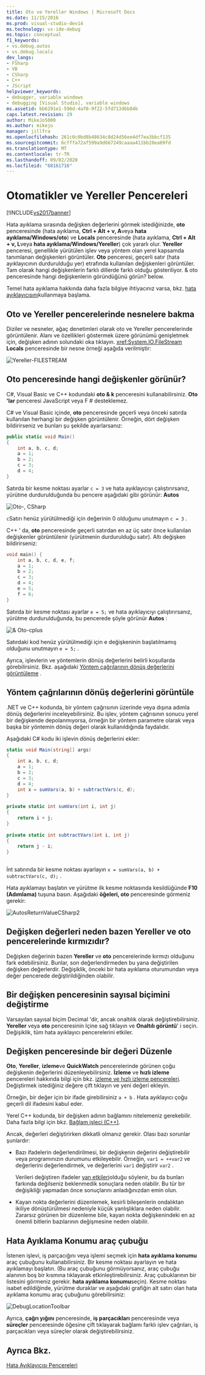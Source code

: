 ```yaml
---
title: Oto ve Yereller Windows | Microsoft Docs
ms.date: 11/15/2016
ms.prod: visual-studio-dev14
ms.technology: vs-ide-debug
ms.topic: conceptual
f1_keywords:
- vs.debug.autos
- vs.debug.locals
dev_langs:
- FSharp
- VB
- CSharp
- C++
- JScript
helpviewer_keywords:
- debugger, variable windows
- debugging [Visual Studio], variable windows
ms.assetid: bb6291e1-596d-4af0-9f22-5fd713d6b84b
caps.latest.revision: 29
author: MikeJo5000
ms.author: mikejo
manager: jillfra
ms.openlocfilehash: 261c0c0bd8b48634c8d24d56ee4df7ea3bbcf135
ms.sourcegitcommit: 6cfffa72af599a9d667249caaaa411bb28ea69fd
ms.translationtype: MT
ms.contentlocale: tr-TR
ms.lasthandoff: 09/02/2020
ms.locfileid: "68161716"
---
```

# <a name="autos-and-locals-windows"></a>Otomatikler ve Yereller Pencereleri
[!INCLUDE[vs2017banner](../includes/vs2017banner.md)]

Hata ayıklama sırasında değişken değerlerini görmek istediğinizde, **oto** penceresinde (hata ayıklama, **Ctrl + Alt + v, A**veya **hata ayıklama/Windows/oto**) ve **Locals** penceresinde (hata ayıklama, **Ctrl + Alt + v, L**veya **hata ayıklama/Windows/Yereller**) çok yararlı olur. **Yereller** penceresi, genellikle yürütülen işlev veya yöntem olan yerel kapsamda tanımlanan değişkenleri görüntüler. **Oto** penceresi, geçerli satır (hata ayıklayıcının durdurulduğu yer) etrafında kullanılan değişkenleri görüntüler. Tam olarak hangi değişkenlerin farklı dillerde farklı olduğu gösteriliyor. & oto penceresinde hangi değişkenlerin göründüğünü görün? below.  
  
 Temel hata ayıklama hakkında daha fazla bilgiye ihtiyacınız varsa, bkz. [hata ayıklayıcısını](../debugger/getting-started-with-the-debugger.md)kullanmaya başlama.  
  
## <a name="looking-at-objects-in-the-autos-and-locals-windows"></a>Oto ve Yereller pencerelerinde nesnelere bakma  
 Diziler ve nesneler, ağaç denetimleri olarak oto ve Yereller pencerelerinde görüntülenir. Alanı ve özellikleri göstermek üzere görünümü genişletmek için, değişken adının solundaki oka tıklayın. <xref:System.IO.FileStream> **Locals** penceresinde bir nesne örneği aşağıda verilmiştir:  
  
 ![Yereller&#45;FILESTREAM](../debugger/media/locals-filestream.png "Yereller-FILESTREAM")  
  
## <a name="what-variables-appear-in-the-autos-window"></a>Oto penceresinde hangi değişkenler görünür?  
 C#, Visual Basic ve C++ kodundaki **oto & k** penceresini kullanabilirsiniz. **Oto 'lar** penceresi JavaScript veya F # desteklemez.  
  
 C# ve Visual Basic içinde, **oto** penceresinde geçerli veya önceki satırda kullanılan herhangi bir değişken görüntülenir. Örneğin, dört değişken bildirirseniz ve bunları şu şekilde ayarlarsanız:  
  
```csharp  
public static void Main()  
{  
    int a, b, c, d;  
    a = 1;  
    b = 2;  
    c = 3;  
    d = 4;  
}  
```  
  
 Satırda bir kesme noktası ayarlar `c = 3` ve hata ayıklayıcıyı çalıştırırsanız, yürütme durdurulduğunda bu pencere aşağıdaki gibi görünür: **Autos**  
  
 ![Oto&#45;, CSharp](../debugger/media/autos-csharp.png "Oto 'lar-CSharp")  
  
 `c`Satırı henüz yürütülmediği için değerinin 0 olduğunu unutmayın `c = 3` .  
  
 C++ ' da, **oto** penceresinde geçerli satırdan en az üç satır önce kullanılan değişkenler görüntülenir (yürütmenin durdurulduğu satır). Altı değişken bildirirseniz:  
  
```cpp  
void main() {  
    int a, b, c, d, e, f;  
    a = 1;  
    b = 2;  
    c = 3;  
    d = 4;  
    e = 5;  
    f = 6;  
}  
```  
  
 Satırda bir kesme noktası ayarlar `e = 5;` ve hata ayıklayıcıyı çalıştırırsanız, yürütme durdurulduğunda, bu pencerede şöyle görünür **Autos** :  
  
 ![& Oto&#45;cplus](../debugger/media/autos-cplus.png "Oto-cplus")  
  
 Satırdaki kod henüz yürütülmediği için e değişkeninin başlatılmamış olduğunu unutmayın `e = 5;` .  
  
 Ayrıca, işlevlerin ve yöntemlerin dönüş değerlerini belirli koşullarda görebilirsiniz. Bkz. aşağıdaki [Yöntem çağrılarının dönüş değerlerini görüntüleme](#bkmk_returnValue) .  
  
## <a name="view-return-values-of-method-calls"></a><a name="bkmk_returnValue"></a> Yöntem çağrılarının dönüş değerlerini görüntüle  
 .NET ve C++ kodunda, bir yöntem çağrısının üzerinde veya dışına adımla dönüş değerlerini inceleyebilirsiniz. Bu işlev, yöntem çağrısının sonucu yerel bir değişkende depolanmıyorsa, örneğin bir yöntem parametre olarak veya başka bir yöntemin dönüş değeri olarak kullanıldığında faydalıdır.  
  
 Aşağıdaki C# kodu iki işlevin dönüş değerlerini ekler:  
  
```csharp  
static void Main(string[] args)  
{  
    int a, b, c, d;  
    a = 1;  
    b = 2;  
    c = 3;  
    d = 4;  
    int x = sumVars(a, b) + subtractVars(c, d);  
}  
  
private static int sumVars(int i, int j)  
{  
    return i + j;  
}  
  
private static int subtractVars(int i, int j)  
{  
    return j - i;  
}  
  
```  
  
 İnt satırında bir kesme noktası ayarlayın `x = sumVars(a, b) + subtractVars(c, d);` .  
  
 Hata ayıklamayı başlatın ve yürütme ilk kesme noktasında kesildüğünde **F10 (Adımlama)** tuşuna basın. Aşağıdaki **öğeleri, oto** penceresinde görmeniz gerekir:  
  
 ![AutosReturnValueCSharp2](../debugger/media/autosreturnvaluecsharp2.png "AutosReturnValueCSharp2")  
  
## <a name="why-are-variable-values-sometimes-red-in-locals-and-autos-windows"></a>Değişken değerleri neden bazen Yereller ve oto pencerelerinde kırmızıdır?  
 Değişken değerinin bazen **Yereller** ve **oto** pencerelerinde kırmızı olduğunu fark edebilirsiniz. Bunlar, son değerlendirmeden bu yana değiştirilen değişken değerlerdir. Değişiklik, önceki bir hata ayıklama oturumundan veya değer pencerede değiştirildiğinden olabilir.  
  
## <a name="changing-the-numeric-format-of-a-variable-window"></a>Bir değişken penceresinin sayısal biçimini değiştirme  
 Varsayılan sayısal biçim Decimal 'dir, ancak onaltılık olarak değiştirebilirsiniz. **Yereller** veya **oto** penceresinin Içine sağ tıklayın ve **Onaltılı görüntü**' i seçin. Değişiklik, tüm hata ayıklayıcı pencerelerini etkiler.  
  
## <a name="editing-a-value-in-a-variable-window"></a>Değişken penceresinde bir değeri Düzenle  
 **Oto**, **Yereller**, **izleme**ve **QuickWatch** pencerelerinde görünen çoğu değişkenin değerlerini düzenleyebilirsiniz. **İzleme** ve **hızlı izleme** pencereleri hakkında bilgi için bkz. [izleme ve hızlı izleme pencereleri](../debugger/watch-and-quickwatch-windows.md). Değiştirmek istediğiniz değere çift tıklayın ve yeni değeri ekleyin.  
  
 Örneğin, bir değer için bir ifade girebilirsiniz `a + b` . Hata ayıklayıcı çoğu geçerli dil ifadesini kabul eder.  
  
 Yerel C++ kodunda, bir değişken adının bağlamını nitelemeniz gerekebilir. Daha fazla bilgi için bkz. [Bağlam işleci (C++)](../debugger/context-operator-cpp.md).  
  
 Ancak, değerleri değiştirirken dikkatli olmanız gerekir. Olası bazı sorunlar şunlardır:  
  
- Bazı ifadelerin değerlendirilmesi, bir değişkenin değerini değiştirebilir veya programınızın durumunu etkileyebilir. Örneğin, `var1 = ++var2` ve değerlerini değerlendirmek, ve değerlerini `var1` değiştirir `var2` .  
  
     Verileri değiştiren ifadeler [yan etkileri](https://en.wikipedia.org/wiki/Side_effect_\(computer_science\))olduğu söylenir, bu da bunları farkında değilseniz beklenmedik sonuçlara neden olabilir. Bu tür bir değişikliği yapmadan önce sonuçlarını anladığınızdan emin olun.  
  
- Kayan nokta değerlerini düzenlemek, kesirli bileşenlerin ondalıktan ikiliye dönüştürülmesi nedeniyle küçük yanlışlıklara neden olabilir. Zararsız görünen bir düzenleme bile, kayan nokta değişkenindeki en az önemli bitlerin bazılarının değişmesine neden olabilir.  
  
## <a name="debug-location-toolbar"></a>Hata Ayıklama Konumu araç çubuğu  
 İstenen işlevi, iş parçacığını veya işlemi seçmek için **hata ayıklama konumu** araç çubuğunu kullanabilirsiniz. Bir kesme noktası ayarlayın ve hata ayıklamayı başlatın. (Bu araç çubuğunu görmüyorsanız, araç çubuğu alanının boş bir kısmına tıklayarak etkinleştirebilirsiniz. Araç çubuklarının bir listesini görmeniz gerekir. **hata ayıklama konumu**seçin). Kesme noktası isabet edildiğinde, yürütme duraklar ve aşağıdaki grafiğin alt satırı olan hata ayıklama konumu araç çubuğunu görebilirsiniz:  
  
 ![DebugLocationToolbar](../debugger/media/debuglocationtoolbar.png "DebugLocationToolbar")  
  
 Ayrıca, **çağrı yığını** penceresinde, **iş parçacıkları** penceresinde veya **süreçler** penceresinde öğesine çift tıklayarak bağlamı farklı işlev çağrıları, iş parçacıkları veya süreçler olarak değiştirebilirsiniz.  
  
## <a name="see-also"></a>Ayrıca Bkz.  
 [Hata Ayıklayıcısı Pencereleri](../debugger/debugger-windows.md)
